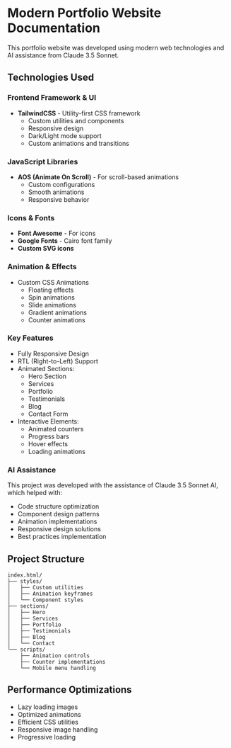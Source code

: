 # Modern Portfolio Website Documentation

This portfolio website was developed using modern web technologies and AI assistance from Claude 3.5 Sonnet.

## Technologies Used

### Frontend Framework & UI
- **TailwindCSS** - Utility-first CSS framework
  - Custom utilities and components
  - Responsive design
  - Dark/Light mode support
  - Custom animations and transitions

### JavaScript Libraries
- **AOS (Animate On Scroll)** - For scroll-based animations
  - Custom configurations
  - Smooth animations
  - Responsive behavior

### Icons & Fonts
- **Font Awesome** - For icons
- **Google Fonts** - Cairo font family
- **Custom SVG icons**

### Animation & Effects
- Custom CSS Animations
  - Floating effects
  - Spin animations
  - Slide animations
  - Gradient animations
  - Counter animations

### Key Features
- Fully Responsive Design
- RTL (Right-to-Left) Support
- Animated Sections:
  - Hero Section
  - Services
  - Portfolio
  - Testimonials
  - Blog
  - Contact Form
- Interactive Elements:
  - Animated counters
  - Progress bars
  - Hover effects
  - Loading animations

### AI Assistance
This project was developed with the assistance of Claude 3.5 Sonnet AI, which helped with:
- Code structure optimization
- Component design patterns
- Animation implementations
- Responsive design solutions
- Best practices implementation

## Project Structure
```
index.html/
├── styles/
│   ├── Custom utilities
│   ├── Animation keyframes
│   └── Component styles
├── sections/
│   ├── Hero
│   ├── Services
│   ├── Portfolio
│   ├── Testimonials
│   ├── Blog
│   └── Contact
└── scripts/
    ├── Animation controls
    ├── Counter implementations
    └── Mobile menu handling
```

## Performance Optimizations
- Lazy loading images
- Optimized animations
- Efficient CSS utilities
- Responsive image handling
- Progressive loading
